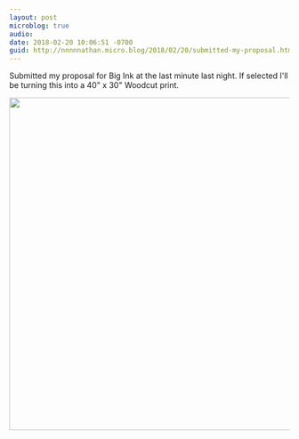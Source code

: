 ```yaml
---
layout: post
microblog: true
audio: 
date: 2018-02-20 10:06:51 -0700
guid: http://nnnnnathan.micro.blog/2018/02/20/submitted-my-proposal.html
---
```

Submitted my proposal for Big Ink at the last minute last night. If selected I'll be turning this into a 40" x 30" Woodcut print. 

<img src="http://status.yergler.net/uploads/2018/0410353e16.jpg" width="600" height="599" />
